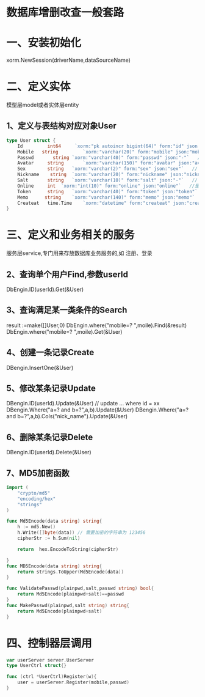# 数据库增删改查一般套路
# 一、安装初始化
xorm.NewSession(driverName,dataSourceName)
# 二、定义实体
模型层model或者实体层entity
## 1、定义与表结构对应对象User
```go
type User struct {
    Id         int64     `xorm:"pk autoincr bigint(64)" form:"id" json:"id"`
    Mobile   string 		`xorm:"varchar(20)" form:"mobile" json:"mobile"`
    Passwd       string	`xorm:"varchar(40)" form:"passwd" json:"-"`   // 什么角色
    Avatar	   string 		`xorm:"varchar(150)" form:"avatar" json:"avatar"`
    Sex        string	`xorm:"varchar(2)" form:"sex" json:"sex"`   // 什么角色
    Nickname    string	`xorm:"varchar(20)" form:"nickname" json:"nickname"`   // 什么角色
    Salt       string	`xorm:"varchar(10)" form:"salt" json:"-"`   // 什么角色
    Online     int	`xorm:"int(10)" form:"online" json:"online"`   //是否在线
    Token      string	`xorm:"varchar(40)" form:"token" json:"token"`   // 什么角色
    Memo      string	`xorm:"varchar(140)" form:"memo" json:"memo"`   // 什么角色
    Createat   time.Time	`xorm:"datetime" form:"createat" json:"createat"`   // 什么角色
}
```
# 三、定义和业务相关的服务
服务层service,专门用来存放数据库业务服务的,如
注册、登录
## 2、查询单个用户Find,参数userId
DbEngin.ID(userId).Get(&User)
## 3、查询满足某一类条件的Search
result :=make([]User,0)
DbEngin.where("mobile=? ",moile).Find(&result)
DbEngin.where("mobile=? ",moile).Get(&User)
## 4、创建一条记录Create
DBengin.InsertOne(&User)
## 5、修改某条记录Update
DBengin.ID(userId).Update(&User)
// update ... where id = xx
DBengin.Where("a=? and b=?",a,b).Update(&User)
DBengin.Where("a=? and b=?",a,b).Cols("nick_name").Update(&User)
## 6、删除某条记录Delete
DBengin.ID(userId).Delete(&User)
## 7、MD5加密函数
```go
import (
	"crypto/md5"
	"encoding/hex"
	"strings"
)

func Md5Encode(data string) string{
	h := md5.New()
	h.Write([]byte(data)) // 需要加密的字符串为 123456
	cipherStr := h.Sum(nil)

	return  hex.EncodeToString(cipherStr)

}
func MD5Encode(data string) string{
	return strings.ToUpper(Md5Encode(data))
}

func ValidatePasswd(plainpwd,salt,passwd string) bool{
	return Md5Encode(plainpwd+salt)==passwd
}
func MakePasswd(plainpwd,salt string) string{
	return Md5Encode(plainpwd+salt)
}
```     
# 四、控制器层调用
```go
var userServer server.UserServer
type UserCtrl struct{}

func (ctrl *UserCtrl)Register(w){
    user = userServer.Register(mobile,passwd)
}
```